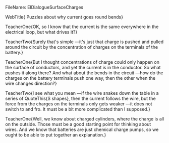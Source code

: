 FileName: ElDialogueSurfaceCharges

WebTitle{ Puzzles about why current goes round bends}

TeacherOne{OK, so I know that the current is the same everywhere in the electrical loop, but what drives it?}

TeacherTwo{Surely that's simple &mdash;it's just that charge is pushed and pulled around the circuit by the concentration of charges on the terminals of the battery.}

TeacherOne{But I thought concentrations of charge could only happen on the surface of conductors, and yet the current is in the conductor. So what pushes it along there? And what about the bends in the circuit &mdash;how do the charges on the battery terminals push one way, then the other when the wire changes direction?}

TeacherTwo{I see what you mean &mdash;if the wire snakes down the table in a series of QuoteThis{S shapes}, then the current follows the wire, but the force from the charges on the terminals only gets weaker &mdash;it does not switch to and fro.  It must be a bit more complicated than I supposed.}

TeacherOne{Well, we know about charged cylinders, where the charge is all on the outside. Those must be a good starting point for thinking about wires. And we know that batteries are just chemical charge pumps, so we ought to be able to put together an explanation.}

